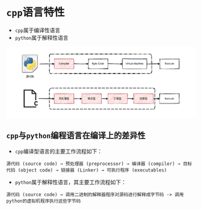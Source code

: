 # `cpp`语言特性
* `cpp`属于编译性语言
* `python`属于解释性语言
  
![](data/Process.png)

## `cpp`与`python`编程语言在编译上的差异性
* `cpp`编译型语言的主要工作流程如下：
```text
源代码 (source code) → 预处理器 (preprocessor) → 编译器 (compiler) → 目标代码 (object code) → 链接器 (Linker) → 可执行程序 (executables)
```
* `python`属于解释性语言，其主要工作流程如下：
```text
源代码 (source code) → 调用二进制的解释器程序对源码进行解释成字节码 -> 调用python的虚拟机程序执行这些字节码 
```
